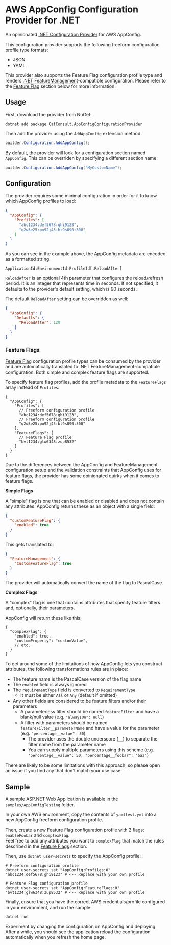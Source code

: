 # AWS AppConfig Configuration Provider for .NET

An opinionated [.NET Configuration Provider](https://learn.microsoft.com/en-us/dotnet/core/extensions/configuration-providers) for AWS AppConfig.

This configuration provider supports the following freeform configuration profile type formats:

- JSON
- YAML

This provider also supports the Feature Flag configuration profile type and renders
[.NET FeatureManagement](https://github.com/microsoft/FeatureManagement-Dotnet)-compatible configuration.
Please refer to the [Feature Flag](#feature-flags) section below for more information.

## Usage

First, download the provider from NuGet:

```shell
dotnet add package CatConsult.AppConfigConfigurationProvider
```

Then add the provider using the `AddAppConfig` extension method:

```csharp
builder.Configuration.AddAppConfig();
```

By default, the provider will look for a configuration section named `AppConfig`.
This can be overriden by specifying a different section name:

```csharp
builder.Configuration.AddAppConfig("MyCustomName");
```

## Configuration

The provider requires some minimal configuration in order for it to know which AppConfig profiles to load:

```json
{
  "AppConfig": {
    "Profiles": [
      "abc1234:def5678:ghi9123",
      "q2w3e25:po92j45:bt9s090:300"
    ]
  }
}
```

As you can see in the example above, the AppConfig metadata are encoded as a formatted string:

```
ApplicationId:EnvironmentId:ProfileId[:ReloadAfter]
```

`ReloadAfter` is an optional 4th parameter that configures the reload/refresh period.
It is an integer that represents time in seconds.
If not specified, it defaults to the provider's default setting, which is 90 seconds.

The default `ReloadAfter` setting can be overridden as well:

```json
{
  "AppConfig": {
    "Defaults": {
      "ReloadAfter": 120
    }
  }
}
```

### Feature Flags

[Feature Flag](https://docs.aws.amazon.com/appconfig/latest/userguide/appconfig-creating-configuration-and-profile-feature-flags.html) configuration profile types
can be consumed by the provider and are automatically translated to .NET FeatureManagement-compatible configuration. Both simple and complex feature flags are supported.

To specify feature flag profiles, add the profile metadata to the `FeatureFlags` array instead of `Profiles`:

```json5
{
  "AppConfig": {
    "Profiles": [
      // Freeform configuration profile
      "abc1234:def5678:ghi9123",
      // Freeform configuration profile
      "q2w3e25:po92j45:bt9s090:300"
    ],
    "FeatureFlags": [
      // Feature Flag profile
      "bvt1234:glw6348:zup8532"
    ]
  }
}
```

Due to the differences between the AppConfig and FeatureManagement configuration setup and the validation constraints that AppConfig uses for feature flags,
the provider has some opinionated quirks when it comes to feature flags.

**Simple Flags**

A "simple" flag is one that can be enabled or disabled and does not contain any attributes.
AppConfig returns these as an object with a single field:

```json
{
  "customFeatureFlag": {
    "enabled": true
  }
}
```

This gets translated to:

```json
{
  "FeatureManagement": {
    "CustomFeatureFlag": true
  }
}
```

The provider will automatically convert the name of the flag to PascalCase.

**Complex Flags**

A "complex" flag is one that contains attributes that specify feature filters and, optionally, their parameters.

AppConfig will return these like this:

```json5
{
  "complexFlag": {
    "enabled": true,
    "customProperty": "customValue",
    // etc.
  }
}
```

To get around some of the limitations of how AppConfig lets you construct attributes, the following transformations rules are in place:

- The feature name is the PascalCase version of the flag name
- The `enabled` field is always ignored
- The  `requirementType` field is converted to `RequirementType`
  - It must be either `All` or `Any` (default if omitted)
- Any other fields are considered to be feature filters and/or their parameters
  - A parameterless filter should be named `featureFilter` and have a blank/null value (e.g. `"alwaysOn": null`)
  - A filter with parameters should be named `featureFilter__parameterName` and have a value for the parameter (e.g. `"percentage__value": 50`)
    - The provider uses the double underscore (`__`) to separate the filter name from the parameter name
    - You can supply multiple parameters using this scheme (e.g. `"percentage__value": 50, "percentage__foobar": "baz"`)

There are likely to be some limitations with this approach, so please open an issue if you find any that don't match your use case.

## Sample

A sample ASP.NET Web Application is available in the `samples/AppConfigTesting` folder.

In your own AWS environment, copy the contents of `yamltest.yml` into a new AppConfig freeform configuration profile.

Then, create a new Feature Flag configuration profile with 2 flags: `enableFoobar` and `complexFlag`.  
Feel free to add any attributes you want to `complexFlag` that match the rules described in the [Feature Flags](#feature-flags) section.

Then, use `dotnet user-secrets` to specify the AppConfig profile:

```shell
# Freeform configuration profile
dotnet user-secrets set "AppConfig:Profiles:0" "abc1234:def5678:ghi9123" # <-- Replace with your own profile

# Feature Flag configuration profile
dotnet user-secrets set "AppConfig:FeatureFlags:0" "bvt1234:glw6348:zup8532" # <-- Replace with your own profile
```

Finally, ensure that you have the correct AWS credentials/profile configured in your environment, and run the sample:

```shell
dotnet run
```

Experiment by changing the configuration on AppConfig and deploying. After a while, you should see the application reload the configuration automatically
when you refresh the home page.
